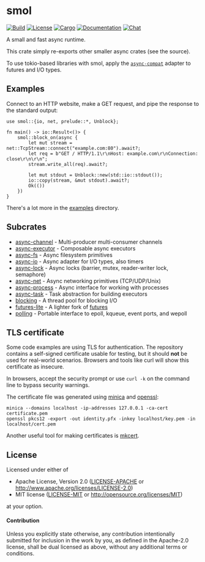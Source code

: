 # smol

[![Build](https://github.com/smol-rs/smol/workflows/Build%20and%20test/badge.svg)](
https://github.com/smol-rs/smol/actions)
[![License](https://img.shields.io/badge/license-Apache--2.0_OR_MIT-blue.svg)](
https://github.com/smol-rs/smol)
[![Cargo](https://img.shields.io/crates/v/smol.svg)](
https://crates.io/crates/smol)
[![Documentation](https://docs.rs/smol/badge.svg)](
https://docs.rs/smol)
[![Chat](https://img.shields.io/discord/701824908866617385.svg?logo=discord)](
https://discord.gg/x6m5Vvt)

A small and fast async runtime.

This crate simply re-exports other smaller async crates (see the source).

To use tokio-based libraries with smol, apply the [`async-compat`] adapter to futures and I/O
types.

## Examples

Connect to an HTTP website, make a GET request, and pipe the response to the standard output:

```rust,no_run
use smol::{io, net, prelude::*, Unblock};

fn main() -> io::Result<()> {
    smol::block_on(async {
        let mut stream = net::TcpStream::connect("example.com:80").await?;
        let req = b"GET / HTTP/1.1\r\nHost: example.com\r\nConnection: close\r\n\r\n";
        stream.write_all(req).await?;

        let mut stdout = Unblock::new(std::io::stdout());
        io::copy(stream, &mut stdout).await?;
        Ok(())
    })
}
```

There's a lot more in the [examples] directory.

[`async-compat`]: https://docs.rs/async-compat
[examples]: https://github.com/smol-rs/smol/tree/master/examples
[get-request]: https://github.com/smol-rs/smol/blob/master/examples/get-request.rs

## Subcrates

- [async-channel] - Multi-producer multi-consumer channels
- [async-executor] - Composable async executors
- [async-fs] - Async filesystem primitives
- [async-io] - Async adapter for I/O types, also timers
- [async-lock] - Async locks (barrier, mutex, reader-writer lock, semaphore)
- [async-net] - Async networking primitives (TCP/UDP/Unix)
- [async-process] - Async interface for working with processes
- [async-task] - Task abstraction for building executors
- [blocking] - A thread pool for blocking I/O
- [futures-lite] - A lighter fork of [futures]
- [polling] - Portable interface to epoll, kqueue, event ports, and wepoll

[async-io]: https://github.com/smol-rs/async-io
[polling]: https://github.com/smol-rs/polling
[nb-connect]: https://github.com/smol-rs/nb-connect
[async-executor]: https://github.com/smol-rs/async-executor
[async-task]: https://github.com/smol-rs/async-task
[blocking]: https://github.com/smol-rs/blocking
[futures-lite]: https://github.com/smol-rs/futures-lite
[smol]: https://github.com/smol-rs/smol
[async-net]: https://github.com/smol-rs/async-net
[async-process]: https://github.com/smol-rs/async-process
[async-fs]: https://github.com/smol-rs/async-fs
[async-channel]: https://github.com/smol-rs/async-channel
[concurrent-queue]: https://github.com/smol-rs/concurrent-queue
[event-listener]: https://github.com/smol-rs/event-listener
[async-lock]: https://github.com/smol-rs/async-lock
[fastrand]: https://github.com/smol-rs/fastrand
[futures]: https://github.com/rust-lang/futures-rs

## TLS certificate

Some code examples are using TLS for authentication. The repository
contains a self-signed certificate usable for testing, but it should **not**
be used for real-world scenarios. Browsers and tools like curl will
show this certificate as insecure.

In browsers, accept the security prompt or use `curl -k` on the
command line to bypass security warnings.

The certificate file was generated using
[minica](https://github.com/jsha/minica) and
[openssl](https://www.openssl.org/):

```text
minica --domains localhost -ip-addresses 127.0.0.1 -ca-cert certificate.pem
openssl pkcs12 -export -out identity.pfx -inkey localhost/key.pem -in localhost/cert.pem
```

Another useful tool for making certificates is [mkcert].

[mkcert]: https://github.com/FiloSottile/mkcert

## License

Licensed under either of

 * Apache License, Version 2.0 ([LICENSE-APACHE](LICENSE-APACHE) or http://www.apache.org/licenses/LICENSE-2.0)
 * MIT license ([LICENSE-MIT](LICENSE-MIT) or http://opensource.org/licenses/MIT)

at your option.

#### Contribution

Unless you explicitly state otherwise, any contribution intentionally submitted
for inclusion in the work by you, as defined in the Apache-2.0 license, shall be
dual licensed as above, without any additional terms or conditions.
